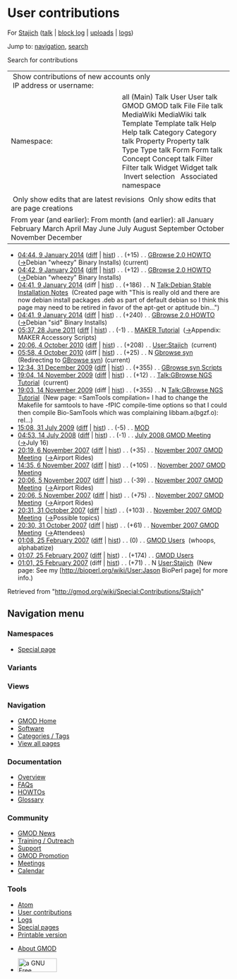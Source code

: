 <div id="mw-page-base" class="noprint">

</div>

<div id="mw-head-base" class="noprint">

</div>

<div id="content" class="mw-body" role="main">

<span id="top"></span>

<div id="mw-js-message" style="display:none;">

</div>



# <span dir="auto">User contributions</span>

<div id="bodyContent">

<div id="contentSub">

For [Stajich](/wiki/User:Stajich "User:Stajich") (<a
href="/mediawiki/index.php?title=User_talk:Stajich&amp;action=edit&amp;redlink=1"
class="new" title="User talk:Stajich (page does not exist)">talk</a> \|
[block
log](/mediawiki/index.php?title=Special:Log/block&page=User%3AStajich "Special:Log/block")
\|
[uploads](/wiki/Special:ListFiles/Stajich "Special:ListFiles/Stajich")
\| [logs](/wiki/Special:Log/Stajich "Special:Log/Stajich"))

</div>

<div id="jump-to-nav" class="mw-jump">

Jump to: [navigation](#mw-navigation), [search](#p-search)

</div>

<div id="mw-content-text">

Search for contributions

<table class="mw-contributions-table">
<colgroup>
<col style="width: 50%" />
<col style="width: 50%" />
</colgroup>
<tbody>
<tr class="odd">
<td colspan="2"> Show contributions of new accounts only<br />
 IP address or username:</td>
</tr>
<tr class="even">
<td class="mw-label">Namespace:</td>
<td>all (Main) Talk User User talk GMOD GMOD talk File File talk
MediaWiki MediaWiki talk Template Template talk Help Help talk Category
Category talk Property Property talk Type Type talk Form Form talk
Concept Concept talk Filter Filter talk Widget Widget talk  
 Invert selection 
 Associated namespace </td>
</tr>
<tr class="odd">
<td colspan="2"></td>
</tr>
<tr class="even">
<td colspan="2"> Only show edits that are latest revisions
 Only show edits that are page creations</td>
</tr>
<tr class="odd">
<td colspan="2">From year (and earlier): From month (and earlier): all
January February March April May June July August September October
November December</td>
</tr>
</tbody>
</table>

- <a href="/mediawiki/index.php?title=GBrowse_2.0_HOWTO&amp;oldid=25067"
  class="mw-changeslist-date" title="GBrowse 2.0 HOWTO">04:44, 9 January
  2014</a>
  ([diff](/mediawiki/index.php?title=GBrowse_2.0_HOWTO&diff=prev&oldid=25067 "GBrowse 2.0 HOWTO")
  \|
  [hist](/mediawiki/index.php?title=GBrowse_2.0_HOWTO&action=history "GBrowse 2.0 HOWTO"))
  <span class="mw-changeslist-separator">. .</span>
  <span class="mw-plusminus-pos" dir="ltr"
  title="103,672 bytes after change">(+15)</span>‎
  <span class="mw-changeslist-separator">. .</span>
  <a href="/wiki/GBrowse_2.0_HOWTO" class="mw-contributions-title"
  title="GBrowse 2.0 HOWTO">GBrowse 2.0 HOWTO</a> ‎
  <span class="comment">([→](/wiki/GBrowse_2.0_HOWTO#Debian_.22wheezy.22_Binary_Installs "GBrowse 2.0 HOWTO")‎<span dir="auto"><span class="autocomment">Debian
  "wheezy" Binary Installs</span></span>)</span>
  <span class="mw-uctop">(current)</span>
- <a href="/mediawiki/index.php?title=GBrowse_2.0_HOWTO&amp;oldid=25066"
  class="mw-changeslist-date" title="GBrowse 2.0 HOWTO">04:42, 9 January
  2014</a>
  ([diff](/mediawiki/index.php?title=GBrowse_2.0_HOWTO&diff=prev&oldid=25066 "GBrowse 2.0 HOWTO")
  \|
  [hist](/mediawiki/index.php?title=GBrowse_2.0_HOWTO&action=history "GBrowse 2.0 HOWTO"))
  <span class="mw-changeslist-separator">. .</span>
  <span class="mw-plusminus-pos" dir="ltr"
  title="103,657 bytes after change">(+12)</span>‎
  <span class="mw-changeslist-separator">. .</span>
  <a href="/wiki/GBrowse_2.0_HOWTO" class="mw-contributions-title"
  title="GBrowse 2.0 HOWTO">GBrowse 2.0 HOWTO</a> ‎
  <span class="comment">([→](/wiki/GBrowse_2.0_HOWTO#Debian_.22wheezy.22_Binary_Installs "GBrowse 2.0 HOWTO")‎<span dir="auto"><span class="autocomment">Debian
  "wheezy" Binary Installs</span></span>)</span>
- <a
  href="/mediawiki/index.php?title=Talk:Debian_Stable_Installation_Notes&amp;oldid=25065"
  class="mw-changeslist-date"
  title="Talk:Debian Stable Installation Notes">04:41, 9 January 2014</a>
  (diff \|
  [hist](/mediawiki/index.php?title=Talk:Debian_Stable_Installation_Notes&action=history "Talk:Debian Stable Installation Notes"))
  <span class="mw-changeslist-separator">. .</span>
  <span class="mw-plusminus-pos" dir="ltr"
  title="186 bytes after change">(+186)</span>‎
  <span class="mw-changeslist-separator">. .</span> N
  <a href="/wiki/Talk:Debian_Stable_Installation_Notes"
  class="mw-contributions-title"
  title="Talk:Debian Stable Installation Notes">Talk:Debian Stable
  Installation Notes</a> ‎ <span class="comment">(Created page with "This
  is really old and there are now debian install packages .deb as part
  of default debian so I think this page may need to be retired in favor
  of the apt-get or aptitude bin...")</span>
- <a href="/mediawiki/index.php?title=GBrowse_2.0_HOWTO&amp;oldid=25064"
  class="mw-changeslist-date" title="GBrowse 2.0 HOWTO">04:41, 9 January
  2014</a>
  ([diff](/mediawiki/index.php?title=GBrowse_2.0_HOWTO&diff=prev&oldid=25064 "GBrowse 2.0 HOWTO")
  \|
  [hist](/mediawiki/index.php?title=GBrowse_2.0_HOWTO&action=history "GBrowse 2.0 HOWTO"))
  <span class="mw-changeslist-separator">. .</span>
  <span class="mw-plusminus-pos" dir="ltr"
  title="103,645 bytes after change">(+240)</span>‎
  <span class="mw-changeslist-separator">. .</span>
  <a href="/wiki/GBrowse_2.0_HOWTO" class="mw-contributions-title"
  title="GBrowse 2.0 HOWTO">GBrowse 2.0 HOWTO</a> ‎
  <span class="comment">([→](/wiki/GBrowse_2.0_HOWTO#Debian_.22sid.22_Binary_Installs "GBrowse 2.0 HOWTO")‎<span dir="auto"><span class="autocomment">Debian
  "sid" Binary Installs</span></span>)</span>
- <a href="/mediawiki/index.php?title=MAKER_Tutorial&amp;oldid=18144"
  class="mw-changeslist-date" title="MAKER Tutorial">05:37, 28 June
  2011</a>
  ([diff](/mediawiki/index.php?title=MAKER_Tutorial&diff=prev&oldid=18144 "MAKER Tutorial")
  \|
  [hist](/mediawiki/index.php?title=MAKER_Tutorial&action=history "MAKER Tutorial"))
  <span class="mw-changeslist-separator">. .</span>
  <span class="mw-plusminus-neg" dir="ltr"
  title="64,722 bytes after change">(-1)</span>‎
  <span class="mw-changeslist-separator">. .</span>
  <a href="/mediawiki/index.php?title=MAKER_Tutorial&amp;redirect=no"
  class="mw-redirect mw-contributions-title" title="MAKER Tutorial">MAKER
  Tutorial</a> ‎
  <span class="comment">([→](/wiki/MAKER_Tutorial#Appendix:_MAKER_Accessory_Scripts "MAKER Tutorial")‎<span dir="auto"><span class="autocomment">Appendix:
  MAKER Accessory Scripts</span></span>)</span>
- <a href="/mediawiki/index.php?title=User:Stajich&amp;oldid=14667"
  class="mw-changeslist-date" title="User:Stajich">20:06, 4 October
  2010</a>
  ([diff](/mediawiki/index.php?title=User:Stajich&diff=prev&oldid=14667 "User:Stajich")
  \|
  [hist](/mediawiki/index.php?title=User:Stajich&action=history "User:Stajich"))
  <span class="mw-changeslist-separator">. .</span>
  <span class="mw-plusminus-pos" dir="ltr"
  title="279 bytes after change">(+208)</span>‎
  <span class="mw-changeslist-separator">. .</span>
  <a href="/wiki/User:Stajich" class="mw-contributions-title"
  title="User:Stajich">User:Stajich</a> ‎
  <span class="mw-uctop">(current)</span>
- <a href="/mediawiki/index.php?title=Gbrowse_syn&amp;oldid=14666"
  class="mw-changeslist-date" title="Gbrowse syn">05:58, 4 October
  2010</a> (diff \|
  [hist](/mediawiki/index.php?title=Gbrowse_syn&action=history "Gbrowse syn"))
  <span class="mw-changeslist-separator">. .</span>
  <span class="mw-plusminus-pos" dir="ltr"
  title="25 bytes after change">(+25)</span>‎
  <span class="mw-changeslist-separator">. .</span> N
  <a href="/mediawiki/index.php?title=Gbrowse_syn&amp;redirect=no"
  class="mw-redirect mw-contributions-title" title="Gbrowse syn">Gbrowse
  syn</a> ‎ <span class="comment">(Redirecting to [GBrowse
  syn](/wiki/GBrowse_syn "GBrowse syn"))</span>
  <span class="mw-uctop">(current)</span>
- <a href="/mediawiki/index.php?title=GBrowse_syn_Scripts&amp;oldid=11162"
  class="mw-changeslist-date" title="GBrowse syn Scripts">12:34, 31
  December 2009</a>
  ([diff](/mediawiki/index.php?title=GBrowse_syn_Scripts&diff=prev&oldid=11162 "GBrowse syn Scripts")
  \|
  [hist](/mediawiki/index.php?title=GBrowse_syn_Scripts&action=history "GBrowse syn Scripts"))
  <span class="mw-changeslist-separator">. .</span>
  <span class="mw-plusminus-pos" dir="ltr"
  title="5,836 bytes after change">(+355)</span>‎
  <span class="mw-changeslist-separator">. .</span>
  <a href="/wiki/GBrowse_syn_Scripts" class="mw-contributions-title"
  title="GBrowse syn Scripts">GBrowse syn Scripts</a> ‎
- <a
  href="/mediawiki/index.php?title=Talk:GBrowse_NGS_Tutorial&amp;oldid=10657"
  class="mw-changeslist-date" title="Talk:GBrowse NGS Tutorial">19:04, 14
  November 2009</a>
  ([diff](/mediawiki/index.php?title=Talk:GBrowse_NGS_Tutorial&diff=prev&oldid=10657 "Talk:GBrowse NGS Tutorial")
  \|
  [hist](/mediawiki/index.php?title=Talk:GBrowse_NGS_Tutorial&action=history "Talk:GBrowse NGS Tutorial"))
  <span class="mw-changeslist-separator">. .</span>
  <span class="mw-plusminus-pos" dir="ltr"
  title="367 bytes after change">(+12)</span>‎
  <span class="mw-changeslist-separator">. .</span>
  <a href="/wiki/Talk:GBrowse_NGS_Tutorial" class="mw-contributions-title"
  title="Talk:GBrowse NGS Tutorial">Talk:GBrowse NGS Tutorial</a> ‎
  <span class="mw-uctop">(current)</span>
- <a
  href="/mediawiki/index.php?title=Talk:GBrowse_NGS_Tutorial&amp;oldid=10656"
  class="mw-changeslist-date" title="Talk:GBrowse NGS Tutorial">19:03, 14
  November 2009</a> (diff \|
  [hist](/mediawiki/index.php?title=Talk:GBrowse_NGS_Tutorial&action=history "Talk:GBrowse NGS Tutorial"))
  <span class="mw-changeslist-separator">. .</span>
  <span class="mw-plusminus-pos" dir="ltr"
  title="355 bytes after change">(+355)</span>‎
  <span class="mw-changeslist-separator">. .</span> N
  <a href="/wiki/Talk:GBrowse_NGS_Tutorial" class="mw-contributions-title"
  title="Talk:GBrowse NGS Tutorial">Talk:GBrowse NGS Tutorial</a> ‎
  <span class="comment">(New page: =SamTools compilation= I had to
  change the Makefile for samtools to have -fPIC compile-time options so
  that I could then compile Bio-SamTools which was complaining
  libbam.a(bgzf.o): rel...)</span>
- <a href="/mediawiki/index.php?title=MOD&amp;oldid=8715"
  class="mw-changeslist-date" title="MOD">15:08, 31 July 2009</a>
  ([diff](/mediawiki/index.php?title=MOD&diff=prev&oldid=8715 "MOD") \|
  [hist](/mediawiki/index.php?title=MOD&action=history "MOD"))
  <span class="mw-changeslist-separator">. .</span>
  <span class="mw-plusminus-neg" dir="ltr"
  title="4,831 bytes after change">(-5)</span>‎
  <span class="mw-changeslist-separator">. .</span>
  <a href="/wiki/MOD" class="mw-contributions-title" title="MOD">MOD</a>
  ‎
- <a
  href="/mediawiki/index.php?title=July_2008_GMOD_Meeting&amp;oldid=5775"
  class="mw-changeslist-date" title="July 2008 GMOD Meeting">04:53, 14
  July 2008</a>
  ([diff](/mediawiki/index.php?title=July_2008_GMOD_Meeting&diff=prev&oldid=5775 "July 2008 GMOD Meeting")
  \|
  [hist](/mediawiki/index.php?title=July_2008_GMOD_Meeting&action=history "July 2008 GMOD Meeting"))
  <span class="mw-changeslist-separator">. .</span>
  <span class="mw-plusminus-neg" dir="ltr"
  title="4,209 bytes after change">(-1)</span>‎
  <span class="mw-changeslist-separator">. .</span>
  <a href="/wiki/July_2008_GMOD_Meeting" class="mw-contributions-title"
  title="July 2008 GMOD Meeting">July 2008 GMOD Meeting</a> ‎
  <span class="comment">([→](/wiki/July_2008_GMOD_Meeting#July_16 "July 2008 GMOD Meeting")‎<span dir="auto"><span class="autocomment">July
  16</span></span>)</span>
- <a
  href="/mediawiki/index.php?title=November_2007_GMOD_Meeting&amp;oldid=3334"
  class="mw-changeslist-date" title="November 2007 GMOD Meeting">20:19, 6
  November 2007</a>
  ([diff](/mediawiki/index.php?title=November_2007_GMOD_Meeting&diff=prev&oldid=3334 "November 2007 GMOD Meeting")
  \|
  [hist](/mediawiki/index.php?title=November_2007_GMOD_Meeting&action=history "November 2007 GMOD Meeting"))
  <span class="mw-changeslist-separator">. .</span>
  <span class="mw-plusminus-pos" dir="ltr"
  title="6,174 bytes after change">(+35)</span>‎
  <span class="mw-changeslist-separator">. .</span>
  <a href="/wiki/November_2007_GMOD_Meeting"
  class="mw-contributions-title"
  title="November 2007 GMOD Meeting">November 2007 GMOD Meeting</a> ‎
  <span class="comment">([→](/wiki/November_2007_GMOD_Meeting#Airport_Rides "November 2007 GMOD Meeting")‎<span dir="auto"><span class="autocomment">Airport
  Rides</span></span>)</span>
- <a
  href="/mediawiki/index.php?title=November_2007_GMOD_Meeting&amp;oldid=3324"
  class="mw-changeslist-date" title="November 2007 GMOD Meeting">14:35, 6
  November 2007</a>
  ([diff](/mediawiki/index.php?title=November_2007_GMOD_Meeting&diff=prev&oldid=3324 "November 2007 GMOD Meeting")
  \|
  [hist](/mediawiki/index.php?title=November_2007_GMOD_Meeting&action=history "November 2007 GMOD Meeting"))
  <span class="mw-changeslist-separator">. .</span>
  <span class="mw-plusminus-pos" dir="ltr"
  title="5,946 bytes after change">(+105)</span>‎
  <span class="mw-changeslist-separator">. .</span>
  <a href="/wiki/November_2007_GMOD_Meeting"
  class="mw-contributions-title"
  title="November 2007 GMOD Meeting">November 2007 GMOD Meeting</a> ‎
- <a
  href="/mediawiki/index.php?title=November_2007_GMOD_Meeting&amp;oldid=3299"
  class="mw-changeslist-date" title="November 2007 GMOD Meeting">20:06, 5
  November 2007</a>
  ([diff](/mediawiki/index.php?title=November_2007_GMOD_Meeting&diff=prev&oldid=3299 "November 2007 GMOD Meeting")
  \|
  [hist](/mediawiki/index.php?title=November_2007_GMOD_Meeting&action=history "November 2007 GMOD Meeting"))
  <span class="mw-changeslist-separator">. .</span>
  <span class="mw-plusminus-neg" dir="ltr"
  title="4,328 bytes after change">(-39)</span>‎
  <span class="mw-changeslist-separator">. .</span>
  <a href="/wiki/November_2007_GMOD_Meeting"
  class="mw-contributions-title"
  title="November 2007 GMOD Meeting">November 2007 GMOD Meeting</a> ‎
  <span class="comment">([→](/wiki/November_2007_GMOD_Meeting#Airport_Rides "November 2007 GMOD Meeting")‎<span dir="auto"><span class="autocomment">Airport
  Rides</span></span>)</span>
- <a
  href="/mediawiki/index.php?title=November_2007_GMOD_Meeting&amp;oldid=3298"
  class="mw-changeslist-date" title="November 2007 GMOD Meeting">20:06, 5
  November 2007</a>
  ([diff](/mediawiki/index.php?title=November_2007_GMOD_Meeting&diff=prev&oldid=3298 "November 2007 GMOD Meeting")
  \|
  [hist](/mediawiki/index.php?title=November_2007_GMOD_Meeting&action=history "November 2007 GMOD Meeting"))
  <span class="mw-changeslist-separator">. .</span>
  <span class="mw-plusminus-pos" dir="ltr"
  title="4,367 bytes after change">(+75)</span>‎
  <span class="mw-changeslist-separator">. .</span>
  <a href="/wiki/November_2007_GMOD_Meeting"
  class="mw-contributions-title"
  title="November 2007 GMOD Meeting">November 2007 GMOD Meeting</a> ‎
  <span class="comment">([→](/wiki/November_2007_GMOD_Meeting#Airport_Rides "November 2007 GMOD Meeting")‎<span dir="auto"><span class="autocomment">Airport
  Rides</span></span>)</span>
- <a
  href="/mediawiki/index.php?title=November_2007_GMOD_Meeting&amp;oldid=3261"
  class="mw-changeslist-date" title="November 2007 GMOD Meeting">20:31, 31
  October 2007</a>
  ([diff](/mediawiki/index.php?title=November_2007_GMOD_Meeting&diff=prev&oldid=3261 "November 2007 GMOD Meeting")
  \|
  [hist](/mediawiki/index.php?title=November_2007_GMOD_Meeting&action=history "November 2007 GMOD Meeting"))
  <span class="mw-changeslist-separator">. .</span>
  <span class="mw-plusminus-pos" dir="ltr"
  title="2,298 bytes after change">(+103)</span>‎
  <span class="mw-changeslist-separator">. .</span>
  <a href="/wiki/November_2007_GMOD_Meeting"
  class="mw-contributions-title"
  title="November 2007 GMOD Meeting">November 2007 GMOD Meeting</a> ‎
  <span class="comment">([→](/wiki/November_2007_GMOD_Meeting#Possible_topics "November 2007 GMOD Meeting")‎<span dir="auto"><span class="autocomment">Possible
  topics</span></span>)</span>
- <a
  href="/mediawiki/index.php?title=November_2007_GMOD_Meeting&amp;oldid=3260"
  class="mw-changeslist-date" title="November 2007 GMOD Meeting">20:30, 31
  October 2007</a>
  ([diff](/mediawiki/index.php?title=November_2007_GMOD_Meeting&diff=prev&oldid=3260 "November 2007 GMOD Meeting")
  \|
  [hist](/mediawiki/index.php?title=November_2007_GMOD_Meeting&action=history "November 2007 GMOD Meeting"))
  <span class="mw-changeslist-separator">. .</span>
  <span class="mw-plusminus-pos" dir="ltr"
  title="2,195 bytes after change">(+61)</span>‎
  <span class="mw-changeslist-separator">. .</span>
  <a href="/wiki/November_2007_GMOD_Meeting"
  class="mw-contributions-title"
  title="November 2007 GMOD Meeting">November 2007 GMOD Meeting</a> ‎
  <span class="comment">([→](/wiki/November_2007_GMOD_Meeting#Attendees "November 2007 GMOD Meeting")‎<span dir="auto"><span class="autocomment">Attendees</span></span>)</span>
- <a href="/mediawiki/index.php?title=GMOD_Users&amp;oldid=933"
  class="mw-changeslist-date" title="GMOD Users">01:08, 25 February
  2007</a>
  ([diff](/mediawiki/index.php?title=GMOD_Users&diff=prev&oldid=933 "GMOD Users")
  \|
  [hist](/mediawiki/index.php?title=GMOD_Users&action=history "GMOD Users"))
  <span class="mw-changeslist-separator">. .</span>
  <span class="mw-plusminus-null" dir="ltr"
  title="7,885 bytes after change">(0)</span>‎
  <span class="mw-changeslist-separator">. .</span>
  <a href="/wiki/GMOD_Users" class="mw-contributions-title"
  title="GMOD Users">GMOD Users</a> ‎ <span class="comment">(whoops,
  alphabatize)</span>
- <a href="/mediawiki/index.php?title=GMOD_Users&amp;oldid=932"
  class="mw-changeslist-date" title="GMOD Users">01:07, 25 February
  2007</a>
  ([diff](/mediawiki/index.php?title=GMOD_Users&diff=prev&oldid=932 "GMOD Users")
  \|
  [hist](/mediawiki/index.php?title=GMOD_Users&action=history "GMOD Users"))
  <span class="mw-changeslist-separator">. .</span>
  <span class="mw-plusminus-pos" dir="ltr"
  title="7,885 bytes after change">(+174)</span>‎
  <span class="mw-changeslist-separator">. .</span>
  <a href="/wiki/GMOD_Users" class="mw-contributions-title"
  title="GMOD Users">GMOD Users</a> ‎
- <a href="/mediawiki/index.php?title=User:Stajich&amp;oldid=931"
  class="mw-changeslist-date" title="User:Stajich">01:01, 25 February
  2007</a> (diff \|
  [hist](/mediawiki/index.php?title=User:Stajich&action=history "User:Stajich"))
  <span class="mw-changeslist-separator">. .</span>
  <span class="mw-plusminus-pos" dir="ltr"
  title="71 bytes after change">(+71)</span>‎
  <span class="mw-changeslist-separator">. .</span> N
  <a href="/wiki/User:Stajich" class="mw-contributions-title"
  title="User:Stajich">User:Stajich</a> ‎ <span class="comment">(New
  page: See my \[http://bioperl.org/wiki/User:Jason BioPerl page\] for
  more info.)</span>

</div>

<div class="printfooter">

Retrieved from "<http://gmod.org/wiki/Special:Contributions/Stajich>"

</div>

<div id="catlinks" class="catlinks catlinks-allhidden">

</div>

<div class="visualClear">

</div>

</div>

</div>

<div id="mw-navigation">

## Navigation menu

<div id="mw-head">



<div id="left-navigation">

<div id="p-namespaces" class="vectorTabs" role="navigation"
aria-labelledby="p-namespaces-label">

### Namespaces

- <span id="ca-nstab-special">[Special
  page](/wiki/Special:Contributions/Stajich "This is a special page, you cannot edit the page itself")</span>

</div>

<div id="p-variants" class="vectorMenu emptyPortlet" role="navigation"
aria-labelledby="p-variants-label">

### 

### Variants[](#)

<div class="menu">

</div>

</div>

</div>

<div id="right-navigation">

<div id="p-views" class="vectorTabs emptyPortlet" role="navigation"
aria-labelledby="p-views-label">

### Views

</div>



</div>



</div>

</div>

</div>

<div id="mw-panel">

<div id="p-logo" role="banner">

<a href="/wiki/Main_Page"
style="background-image: url(http://gmod.org/images/GMOD-cogs.png);"
title="Visit the main page"></a>

</div>

<div id="p-Navigation" class="portal" role="navigation"
aria-labelledby="p-Navigation-label">

### Navigation

<div class="body">

- <span id="n-GMOD-Home">[GMOD Home](/wiki/Main_Page)</span>
- <span id="n-Software">[Software](/wiki/GMOD_Components)</span>
- <span id="n-Categories-.2F-Tags">[Categories /
  Tags](/wiki/Categories)</span>
- <span id="n-View-all-pages">[View all
  pages](/wiki/Special:AllPages)</span>

</div>

</div>

<div id="p-Documentation" class="portal" role="navigation"
aria-labelledby="p-Documentation-label">

### Documentation

<div class="body">

- <span id="n-Overview">[Overview](/wiki/Overview)</span>
- <span id="n-FAQs">[FAQs](/wiki/Category:FAQ)</span>
- <span id="n-HOWTOs">[HOWTOs](/wiki/Category:HOWTO)</span>
- <span id="n-Glossary">[Glossary](/wiki/Glossary)</span>

</div>

</div>

<div id="p-Community" class="portal" role="navigation"
aria-labelledby="p-Community-label">

### Community

<div class="body">

- <span id="n-GMOD-News">[GMOD News](/wiki/GMOD_News)</span>
- <span id="n-Training-.2F-Outreach">[Training /
  Outreach](/wiki/Training_and_Outreach)</span>
- <span id="n-Support">[Support](/wiki/Support)</span>
- <span id="n-GMOD-Promotion">[GMOD
  Promotion](/wiki/GMOD_Promotion)</span>
- <span id="n-Meetings">[Meetings](/wiki/Meetings)</span>
- <span id="n-Calendar">[Calendar](/wiki/Calendar)</span>

</div>

</div>

<div id="p-tb" class="portal" role="navigation"
aria-labelledby="p-tb-label">

### Tools

<div class="body">

- <span id="feedlinks"><a
  href="http://gmod.org/mediawiki/index.php?title=Special:Contributions/Stajich&amp;feed=atom"
  id="feed-atom" class="feedlink" rel="alternate"
  type="application/atom+xml" title="Atom feed for this page">Atom</a></span>
- <span id="t-contributions">[User
  contributions](/wiki/Special:Contributions/Stajich "A list of contributions of this user")</span>
- <span id="t-log">[Logs](/wiki/Special:Log/Stajich)</span>
- <span id="t-specialpages"><a href="/wiki/Special:SpecialPages" accesskey="q"
  title="A list of all special pages [q]">Special pages</a></span>
- <span id="t-print"><a
  href="/mediawiki/index.php?title=Special:Contributions/Stajich&amp;printable=yes"
  rel="alternate" accesskey="p"
  title="Printable version of this page [p]">Printable version</a></span>

</div>

</div>

</div>

</div>

<div id="footer" role="contentinfo">

- <span id="footer-places-about">[About
  GMOD](/wiki/GMOD:About "GMOD:About")</span>

<!-- -->

- <span id="footer-copyrightico">[<img src="http://www.gnu.org/graphics/gfdl-logo-small.png" width="88"
  height="31" alt="a GNU Free Documentation License" />](http://www.gnu.org/licenses/fdl-1.3.html)</span>




</div>
